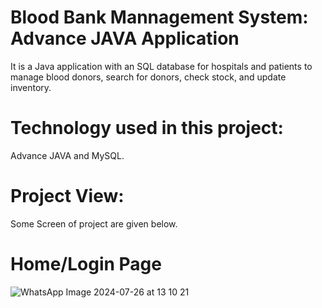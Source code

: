 # Blood Bank Mannagement System: Advance JAVA Application
It is a Java application with an SQL database for hospitals and patients to manage blood donors, search for donors, check stock, and update inventory.
# Technology used in this project:
Advance JAVA and MySQL.
# Project View:
Some Screen of project are given below.
# Home/Login Page
![WhatsApp Image 2024-07-26 at 13 10 21](https://github.com/user-attachments/assets/4a352213-2eb7-48d3-80dc-abd7aa76ccb1)
